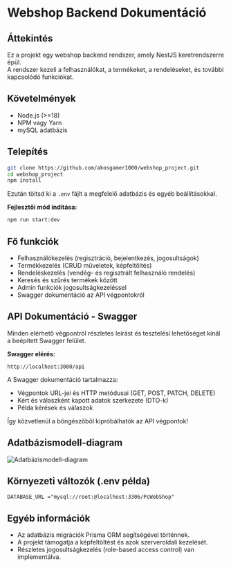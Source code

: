 
# Webshop Backend Dokumentáció

## Áttekintés
Ez a projekt egy webshop backend rendszer, amely NestJS keretrendszerre épül.  
A rendszer kezeli a felhasználókat, a termékeket, a rendeléseket, és további kapcsolódó funkciókat.

## Követelmények
- Node.js (>=18)
- NPM vagy Yarn
- mySQL adatbázis

## Telepítés
```bash
git clone https://github.com/akosgamer1000/webshop_project.git
cd webshop_project
npm install
```

Ezután töltsd ki a `.env` fájlt a megfelelő adatbázis és egyéb beállításokkal.

**Fejlesztői mód indítása:**
```bash
npm run start:dev
```

## Fő funkciók
- Felhasználókezelés (regisztráció, bejelentkezés, jogosultságok)
- Termékkezelés (CRUD műveletek, képfeltöltés)
- Rendeléskezelés (vendég- és regisztrált felhasználó rendelés)
- Keresés és szűrés termékek között
- Admin funkciók jogosultságkezeléssel
- Swagger dokumentáció az API végpontokról

## API Dokumentáció - Swagger
Minden elérhető végpontról részletes leírást és tesztelési lehetőséget kínál a beépített Swagger felület.

**Swagger elérés:**
```
http://localhost:3000/api
```

A Swagger dokumentáció tartalmazza:
- Végpontok URL-jei és HTTP metódusai (GET, POST, PATCH, DELETE)
- Kért és válaszként kapott adatok szerkezete (DTO-k)
- Példa kérések és válaszok

Így közvetlenül a böngészőből kipróbálhatók az API végpontok!

## Adatbázismodell-diagram
![Adatbázismodell-diagram](Adatbázismodell-diagram.png)


## Környezeti változók (.env példa)
```env
DATABASE_URL ="mysql://root:@localhost:3306/PcWebShop"
```

## Egyéb információk
- Az adatbázis migrációk Prisma ORM segítségével történnek.
- A projekt támogatja a képfeltöltést és azok szerveroldali kezelését.
- Részletes jogosultságkezelés (role-based access control) van implementálva.
